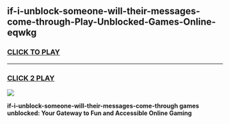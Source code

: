 
## if-i-unblock-someone-will-their-messages-come-through-Play-Unblocked-Games-Online-eqwkg
<h3>
<a href="https://premium76.site?title=if-i-unblock-someone-will-their-messages-come-through&ref=25A">CLICK TO PLAY</a></h3>
<hr>

<h3>
<a href="https://premium76.site?title=if-i-unblock-someone-will-their-messages-come-through&ref=25A">CLICK 2 PLAY</a>
  
</h3>

<a href="https://premium76.site?title=if-i-unblock-someone-will-their-messages-come-through&ref=25A"><img src="https://clearcache.store/games.png"></a>


**if-i-unblock-someone-will-their-messages-come-through games unblocked: Your Gateway to Fun and Accessible Online Gaming**
